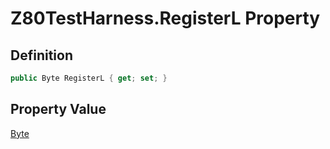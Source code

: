 # Z80TestHarness.RegisterL Property
## Definition

```c#
public Byte RegisterL { get; set; }
```

## Property Value

[Byte](https://learn.microsoft.com/en-gb/dotnet/api/System.Byte)
